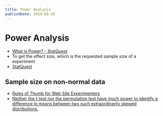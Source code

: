 ```yaml
---
title: Power Analysis
publishDate: 2024-09-20
---
```


# Power Analysis

- [What is Power? - StatQuest](https://www.youtube.com/watch?v=Rsc5znwR5FA)
- To get the effect size, which is the requested sample size of a experiment
- [StatQuest](https://www.youtube.com/watch?v=VX_M3tIyiYk)

## Sample size on non-normal data

- [Rules of Thumb for Web Site Experimenters](https://stats.stackexchange.com/a/494386)
- [Neither the t-test nor the permutation test have much power to identify a difference in means between two such extraordinarily skewed distributions.](https://stats.stackexchange.com/a/69967)
